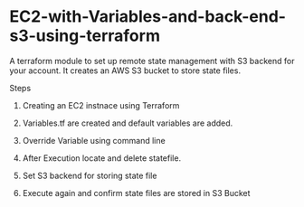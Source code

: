 # EC2-with-Variables-and-back-end-s3-using-terraform
A terraform module to set up remote state management with S3 backend for your account. It creates an AWS S3 bucket to store state files.

Steps

1. Creating an EC2 instnace using Terraform 

2. Variables.tf are created and default variables are added.

3. Override Variable using command line

4. After Execution locate and delete statefile.

5. Set S3 backend for storing state file

6. Execute again and confirm state files are stored in S3 Bucket
